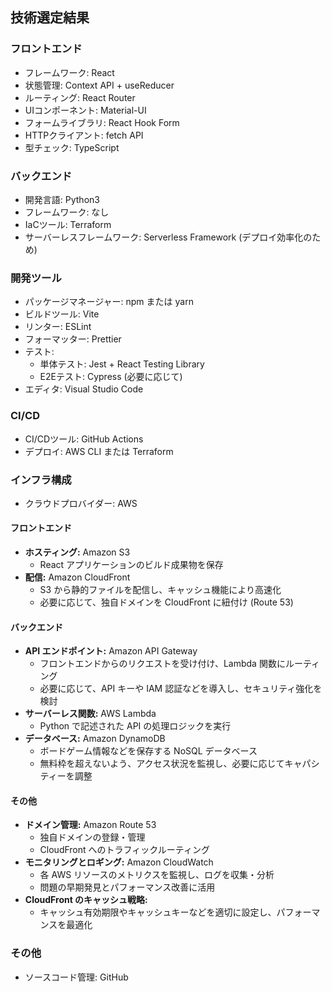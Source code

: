 ## 技術選定結果

### フロントエンド

* フレームワーク: React
* 状態管理: Context API + useReducer
* ルーティング: React Router
* UIコンポーネント: Material-UI
* フォームライブラリ: React Hook Form
* HTTPクライアント: fetch API
* 型チェック: TypeScript

### バックエンド

* 開発言語: Python3
* フレームワーク: なし
* IaCツール: Terraform
* サーバーレスフレームワーク: Serverless Framework (デプロイ効率化のため)

### 開発ツール

* パッケージマネージャー: npm または yarn
* ビルドツール: Vite
* リンター: ESLint
* フォーマッター: Prettier
* テスト:
    * 単体テスト: Jest + React Testing Library
    * E2Eテスト: Cypress (必要に応じて)
* エディタ: Visual Studio Code

### CI/CD

* CI/CDツール: GitHub Actions
* デプロイ: AWS CLI または Terraform

### インフラ構成

* クラウドプロバイダー: AWS

#### フロントエンド

* **ホスティング:** Amazon S3
    * React アプリケーションのビルド成果物を保存
* **配信:** Amazon CloudFront
    * S3 から静的ファイルを配信し、キャッシュ機能により高速化
    * 必要に応じて、独自ドメインを CloudFront に紐付け (Route 53)

#### バックエンド

* **API エンドポイント:** Amazon API Gateway
    * フロントエンドからのリクエストを受け付け、Lambda 関数にルーティング
    * 必要に応じて、API キーや IAM 認証などを導入し、セキュリティ強化を検討
* **サーバーレス関数:** AWS Lambda
    * Python で記述された API の処理ロジックを実行
* **データベース:** Amazon DynamoDB
    * ボードゲーム情報などを保存する NoSQL データベース
    * 無料枠を超えないよう、アクセス状況を監視し、必要に応じてキャパシティーを調整

#### その他

* **ドメイン管理:** Amazon Route 53
    * 独自ドメインの登録・管理
    * CloudFront へのトラフィックルーティング
* **モニタリングとロギング:** Amazon CloudWatch
    * 各 AWS リソースのメトリクスを監視し、ログを収集・分析
    * 問題の早期発見とパフォーマンス改善に活用
* **CloudFront のキャッシュ戦略:**
    * キャッシュ有効期限やキャッシュキーなどを適切に設定し、パフォーマンスを最適化

### その他

* ソースコード管理: GitHub
